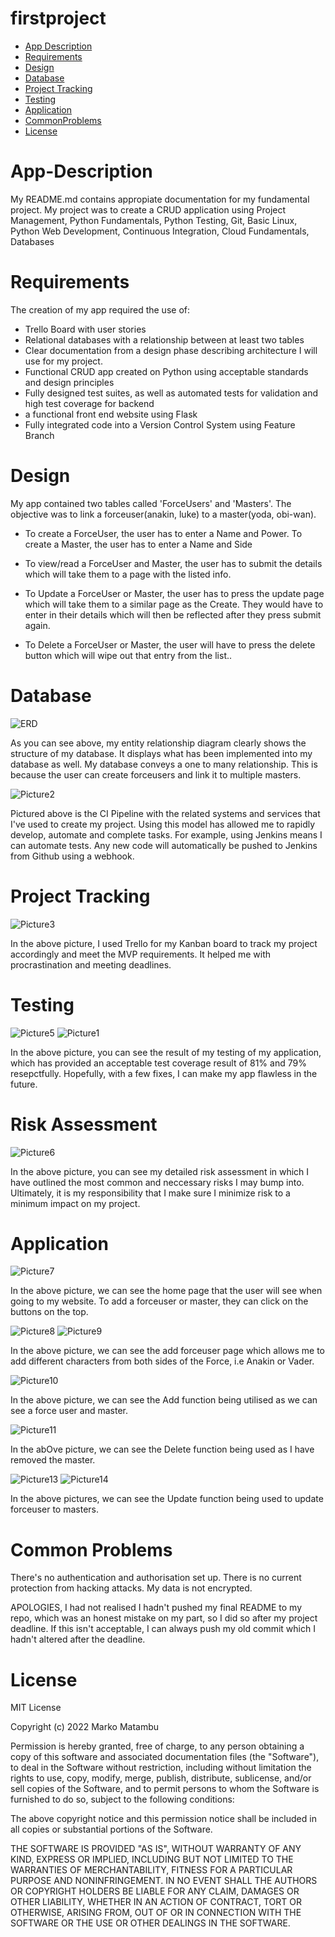 # firstproject

* [App Description](#app-description)
* [Requirements](#requirements)
* [Design](#design)
* [Database](#database)
* [Project Tracking](#project-tracking)
* [Testing](#testing)
* [Application](#application)
* [CommonProblems](#common-problems)
* [License](#license)

# App-Description





My README.md contains appropiate documentation for my fundamental project. My project was to create a CRUD application using Project Management, Python Fundamentals, Python Testing, Git, Basic Linux, Python Web Development, Continuous Integration, Cloud Fundamentals, Databases



# Requirements

The creation of my app required the use of:
- Trello Board with user stories
- Relational databases with a relationship between at least two tables
- Clear documentation from a design phase describing architecture I will use for my project.
- Functional CRUD app created on Python using acceptable standards and design principles
- Fully designed test suites, as well as automated tests for validation and high test coverage for backend
- a functional front end website using Flask
- Fully integrated code into a Version Control System using Feature Branch


# Design

My app contained two tables called 'ForceUsers' and 'Masters'. The objective was to link a forceuser(anakin, luke) to a master(yoda, obi-wan). 

- To create a ForceUser, the user has to enter a Name and Power. To create a Master, the user has to enter a Name and Side

- To view/read a ForceUser and Master, the user has to submit the details which will take them to a page with the listed info.

- To Update a ForceUser or Master, the user has to press the update page which will take them to a similar page as the Create. They would have to enter in their details which will then be reflected after they press submit again.

- To Delete a ForceUser or Master, the user will have to press the delete button which will wipe out that entry from the list..




# Database


![ERD](./application/images/ERD.png)

As you can see above, my entity relationship diagram clearly shows the structure of my database. It displays what has been implemented into my database as well. My database conveys a one to many relationship. This is because the user can create forceusers and link it to multiple masters.

![Picture2](./application/images/Picture2.png)

Pictured above is the CI Pipeline with the related systems and services that I've used to create my project. Using this model has allowed me to rapidly develop, automate and complete tasks. For example, using Jenkins means I can automate tests. Any new code will automatically be pushed to Jenkins from Github using a webhook.


# Project Tracking

![Picture3](./application/images/Picture3.png)

In the above picture, I used Trello for my Kanban board to track my project accordingly and meet the MVP requirements. It helped me with procrastination and meeting deadlines.

# Testing

![Picture5](./application/images/Picture5.png)
![Picture1](./application/images/Picture1.png)

In the above picture, you can see the result of my testing of my application, which has provided an acceptable test coverage result of 81% and 79% resepctfully. Hopefully, with a few fixes, I can make my app flawless in the future.

# Risk Assessment

![Picture6](./application/images/Picture6.png)

In the above picture, you can see my detailed risk assessment in which I have outlined the most common and neccessary risks I may bump into. Ultimately, it is my responsibility that I make sure I minimize risk to a minimum impact on my project.



# Application

![Picture7](./application/images/Picture7.png)

In the above picture, we can see the home page that the user will see when going to my website. To add a forceuser or master, they can click on the buttons on the top.


![Picture8](./application/images/Picture8.png) 
![Picture9](./application/images/Picture9.png)

In the above picture, we can see the add forceuser page which allows me to add different characters from both sides of the Force, i.e Anakin or Vader.


![Picture10](./application/images//Picture10.png)

In the above picture, we can see the Add function being utilised as we can see a force user and master.

![Picture11](./application/images/Picture11.png)

In the abOve picture, we can see the Delete function being used as I have removed the master.



![Picture13](./application/images/Picture13.png)
![Picture14](./application/images/Picture14.png)

In the above pictures, we can see the Update function being used to update forceuser to masters. 


# Common Problems

There's no authentication and authorisation set up.
There is no current protection from hacking attacks.
My data is not encrypted.

APOLOGIES, I had not realised I hadn't pushed my final README to my repo, which was an honest mistake on my part, so I did so after my project deadline. If this isn't acceptable, I can always push my old commit which I hadn't altered after the deadline. 


# License


MIT License

Copyright (c) 2022 Marko Matambu

Permission is hereby granted, free of charge, to any person obtaining a copy
of this software and associated documentation files (the "Software"), to deal
in the Software without restriction, including without limitation the rights
to use, copy, modify, merge, publish, distribute, sublicense, and/or sell
copies of the Software, and to permit persons to whom the Software is
furnished to do so, subject to the following conditions:

The above copyright notice and this permission notice shall be included in all
copies or substantial portions of the Software.

THE SOFTWARE IS PROVIDED "AS IS", WITHOUT WARRANTY OF ANY KIND, EXPRESS OR
IMPLIED, INCLUDING BUT NOT LIMITED TO THE WARRANTIES OF MERCHANTABILITY,
FITNESS FOR A PARTICULAR PURPOSE AND NONINFRINGEMENT. IN NO EVENT SHALL THE
AUTHORS OR COPYRIGHT HOLDERS BE LIABLE FOR ANY CLAIM, DAMAGES OR OTHER
LIABILITY, WHETHER IN AN ACTION OF CONTRACT, TORT OR OTHERWISE, ARISING FROM,
OUT OF OR IN CONNECTION WITH THE SOFTWARE OR THE USE OR OTHER DEALINGS IN THE
SOFTWARE.